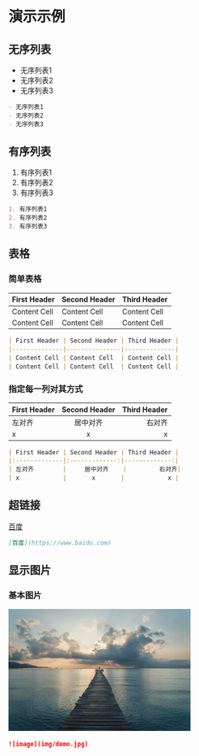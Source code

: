 # 演示示例

## 无序列表

- 无序列表1
- 无序列表2
- 无序列表3

```markdown
- 无序列表1
- 无序列表2
- 无序列表3
```

## 有序列表

1. 有序列表1
2. 有序列表2
3. 有序列表3

```markdown
1. 有序列表1
2. 有序列表2
3. 有序列表3
```

## 表格

### 简单表格

| First Header | Second Header | Third Header |
|--------------|---------------|--------------|
| Content Cell | Content Cell  | Content Cell |
| Content Cell | Content Cell  | Content Cell |

```markdown
| First Header | Second Header | Third Header |
|--------------|---------------|--------------|
| Content Cell | Content Cell  | Content Cell |
| Content Cell | Content Cell  | Content Cell |
```

### 指定每一列对其方式

| First Header | Second Header | Third Header |
|:-------------|:-------------:|-------------:|
| 左对齐          |     居中对齐      |          右对齐 |
| x            |       x       |            x |

```markdown
| First Header | Second Header | Third Header |
|:-------------|:-------------:|-------------:|
| 左对齐        |     居中对齐    |         右对齐|
| x            |       x       |            x |
```

## 超链接

[百度](https://www.baidu.com)

```markdown
[百度](https://www.baidu.com)
```

## 显示图片

### 基本图片

![image](img/demo.jpg)

```markdown
![image](img/demo.jpg)
```

